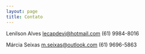```yaml
---
layout: page
title: Contato
---
```


Lenilson Alves
lecapdevi@hotmail.com
(61) 9984-8016

Márcia Seixas
m.seixas@outlook.com
(61) 9696-5863
